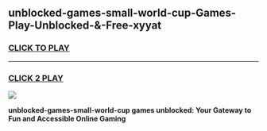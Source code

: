 
## unblocked-games-small-world-cup-Games-Play-Unblocked-&-Free-xyyat
<h3>
<a href="https://premium76.site?title=unblocked-games-small-world-cup&ref=24A">CLICK TO PLAY</a></h3>
<hr>

<h3>
<a href="https://premium76.site?title=unblocked-games-small-world-cup&ref=24A">CLICK 2 PLAY</a>
  
</h3>

<a href="https://premium76.site?title=unblocked-games-small-world-cup&ref=24A"><img src="https://clearcache.store/games.png"></a>


**unblocked-games-small-world-cup games unblocked: Your Gateway to Fun and Accessible Online Gaming**
